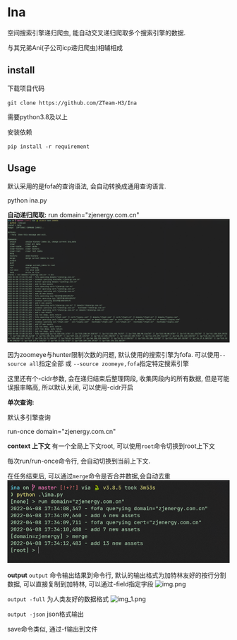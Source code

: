 # Ina

空间搜索引擎递归爬虫, 能自动交叉递归爬取多个搜索引擎的数据.

与其兄弟Ani(子公司icp递归爬虫)相辅相成

## install
下载项目代码

`git clone https://github.com/ZTeam-H3/Ina`

需要python3.8及以上

安装依赖

`pip install -r requirement`


## Usage
默认采用的是fofa的查询语法, 会自动转换成通用查询语言.

python ina.py


**自动递归爬取:**
run domain="zjenergy.com.cn"
![img.png](img/img.png)

因为zoomeye与hunter限制次数的问题, 默认使用的搜索引擎为fofa. 可以使用`--source all`指定全部 或 `--source zoomeye,fofa`指定特定搜索引擎

这里还有个-cidr参数, 会在递归结束后整理网段, 收集网段内的所有数据, 但是可能误报率略高, 所以默认关闭, 可以使用-cidr开启

**单次查询:**

默认多引擎查询

run-once domain="zjenergy.com.cn"


**context 上下文**
有一个全局上下文root, 可以使用`root`命令切换到root上下文

每次run/run-once命令行, 会自动切换到当前上下文.

在任务结束后, 可以通过`merge`命令是否合并数据,会自动去重
![img.png](img/img2.png)

**output**
`output` 命令输出结果到命令行, 默认的输出格式为加特林友好的按行分割数据, 可以直接复制到加特林, 可以通过-field指定字段
![img.png](img3.png)


`output -full` 为人类友好的数据格式
![img_1.png](img4.png)


`output -json` json格式输出


save命令类似, 通过-f输出到文件
